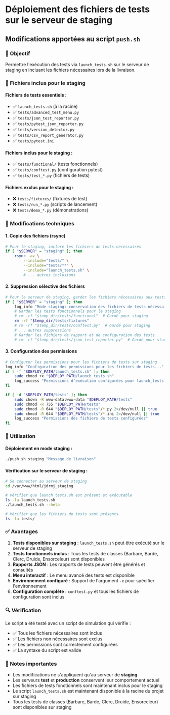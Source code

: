 # Déploiement des fichiers de tests sur le serveur de staging

## Modifications apportées au script `push.sh`

### 🎯 Objectif
Permettre l'exécution des tests via `launch_tests.sh` sur le serveur de staging en incluant les fichiers nécessaires lors de la livraison.

### 📁 Fichiers inclus pour le staging

#### Fichiers de tests essentiels :
- ✅ `launch_tests.sh` (à la racine)
- ✅ `tests/advanced_test_menu.py`
- ✅ `tests/json_test_reporter.py`
- ✅ `tests/pytest_json_reporter.py`
- ✅ `tests/version_detector.py`
- ✅ `tests/csv_report_generator.py`
- ✅ `tests/pytest.ini`

#### Fichiers inclus pour le staging :
- ✅ `tests/functional/` (tests fonctionnels)
- ✅ `tests/conftest.py` (configuration pytest)
- ✅ `tests/test_*.py` (fichiers de tests)

#### Fichiers exclus pour le staging :
- ❌ `tests/fixtures/` (fixtures de test)
- ❌ `tests/run_*.py` (scripts de lancement)
- ❌ `tests/demo_*.py` (démonstrations)

### 🔧 Modifications techniques

#### 1. Copie des fichiers (rsync)
```bash
# Pour le staging, inclure les fichiers de tests nécessaires
if [ "$SERVER" = "staging" ]; then
    rsync -av \
        --include="tests/" \
        --include="tests/**" \
        --include="launch_tests.sh" \
        # ... autres inclusions
```

#### 2. Suppression sélective des fichiers
```bash
# Pour le serveur de staging, garder les fichiers nécessaires aux tests
if [ "$SERVER" = "staging" ]; then
    log_info "Mode staging: conservation des fichiers de tests nécessaires"
    # Garder les tests fonctionnels pour le staging
    # rm -rf "$temp_dir/tests/functional"  # Gardé pour staging
    rm -rf "$temp_dir/tests/fixtures"
    # rm -rf "$temp_dir/tests/conftest.py"  # Gardé pour staging
    # ... autres suppressions
    # Garder les fichiers de rapport et de configuration des tests
    # rm -rf "$temp_dir/tests/json_test_reporter.py"  # Gardé pour staging
```

#### 3. Configuration des permissions
```bash
# Configurer les permissions pour les fichiers de tests sur staging
log_info "Configuration des permissions pour les fichiers de tests..."
if [ -f "$DEPLOY_PATH/launch_tests.sh" ]; then
    sudo chmod +x "$DEPLOY_PATH/launch_tests.sh"
    log_success "Permissions d'exécution configurées pour launch_tests.sh"
fi

if [ -d "$DEPLOY_PATH/tests" ]; then
    sudo chown -R www-data:www-data "$DEPLOY_PATH/tests"
    sudo chmod -R 755 "$DEPLOY_PATH/tests"
    sudo chmod -R 644 "$DEPLOY_PATH/tests"/*.py 2>/dev/null || true
    sudo chmod -R 644 "$DEPLOY_PATH/tests"/*.ini 2>/dev/null || true
    log_success "Permissions des fichiers de tests configurées"
fi
```

### 🚀 Utilisation

#### Déploiement en mode staging :
```bash
./push.sh staging "Message de livraison"
```

#### Vérification sur le serveur de staging :
```bash
# Se connecter au serveur de staging
cd /var/www/html/jdrmj_staging

# Vérifier que launch_tests.sh est présent et exécutable
ls -la launch_tests.sh
./launch_tests.sh --help

# Vérifier que les fichiers de tests sont présents
ls -la tests/
```

### ✅ Avantages

1. **Tests disponibles sur staging** : `launch_tests.sh` peut être exécuté sur le serveur de staging
2. **Tests fonctionnels inclus** : Tous les tests de classes (Barbare, Barde, Clerc, Druide, Ensorceleur) sont disponibles
3. **Rapports JSON** : Les rapports de tests peuvent être générés et consultés
4. **Menu interactif** : Le menu avancé des tests est disponible
5. **Environnement configuré** : Support de l'argument `-e` pour spécifier l'environnement
6. **Configuration complète** : `conftest.py` et tous les fichiers de configuration sont inclus

### 🔍 Vérification

Le script a été testé avec un script de simulation qui vérifie :
- ✅ Tous les fichiers nécessaires sont inclus
- ✅ Les fichiers non nécessaires sont exclus
- ✅ Les permissions sont correctement configurées
- ✅ La syntaxe du script est valide

### 📝 Notes importantes

- Les modifications ne s'appliquent qu'au serveur de **staging**
- Les serveurs **test** et **production** conservent leur comportement actuel
- Les fichiers de tests fonctionnels sont maintenant inclus pour le staging
- Le script `launch_tests.sh` est maintenant disponible à la racine du projet sur staging
- Tous les tests de classes (Barbare, Barde, Clerc, Druide, Ensorceleur) sont disponibles sur staging
